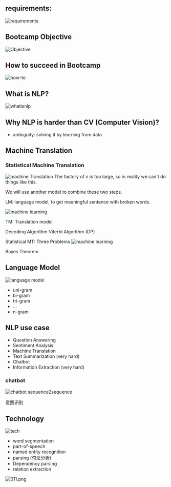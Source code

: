 ## requirements:
![requirements](./001.jpg)

## Bootcamp Objective
![Objective](./002.png)

## How to succeed in Bootcamp
![how-to](./003.png)

## What is NLP?
![whatisnlp](./004.png)

## Why NLP is harder than CV (Computer Vision)?
* ambiguity:
    solving it by learning from data

## Machine Translation
### Statistical Machine Translation
![machine Translation](./005.png)
The factory of n is too large, so in reality we can't do things like this.

We will use another model to combine these two steps.

LM: language model, to get meaningful sentence with broken words.

![machine learning](./006.png)

TM: Translation model

Decoding Algorithm
Viterbi Algorithm (DP)

Statistical MT: Three Problems
![machine learning](./007.png)

Bayes Theorem

## Language Model
![language model](./008.png)
* uni-gram
* bi-gram
* tri-gram
* ...
* n-gram

## NLP use case
* Question Answering
* Sentiment Analysis
* Machine Translation
* Text Summarization (very hard)
* Chatbot
* Information Extraction (very hard)

### chatbot
![chatbot](./009.png)
sequence2sequence

意图识别

## Technology
![tech](./010.png)

* word segmentation
* part-of-speech
* named entity recognition
* parsing (句法分析)
* Dependency parsing
* relation extraction

![011.png](./011.png)
